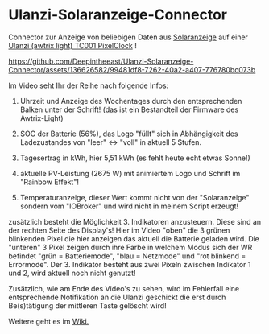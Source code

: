 # Ulanzi-Solaranzeige-Connector
Connector zur Anzeige von beliebigen Daten aus 
[Solaranzeige](https://solaranzeige.de)
auf einer 
[Ulanzi (awtrix light) TC001 PixelClock](https://www.ulanzi.de/products/ulanzi-pixel-smart-uhr-2882?_pos=1&_psq=pixel&_ss=e&_v=1.0&ref=z6pvugfl
) !


https://github.com/Deepintheeast/Ulanzi-Solaranzeige-Connector/assets/136626582/99481df8-7262-40a2-a407-776780bc073b

Im Video seht Ihr der Reihe nach folgende Infos:

1. Uhrzeit und Anzeige des Wochentages durch den entsprechenden Balken unter der Schrift! 
  (das ist ein Bestandteil der Firmware des Awtrix-Light)

2. SOC der Batterie (56%), das Logo "füllt" sich in Abhängigkeit des Ladezustandes von "leer" <-> "voll" in aktuell 5 Stufen.

3. Tagesertrag in kWh, hier 5,51 kWh (es fehlt heute echt etwas Sonne!)

4. aktuelle PV-Leistung (2675 W) mit animiertem Logo und Schrift im "Rainbow Effekt"!

5. Temperaturanzeige, dieser Wert kommt nicht von der "Solaranzeige" sondern vom "IOBroker" und wird nicht in meinem Script erzeugt!

zusätzlich besteht die Möglichkeit 3. Indikatoren anzusteuern. Diese sind an der rechten Seite des Display's! Hier im Video "oben" die 3 grünen blinkenden Pixel die hier anzeigen das aktuell die Batterie geladen wird. Die "unteren" 3 Pixel zeigen durch ihre Farbe in welchem Modus sich der WR befindet "grün = Batteriemode", "blau = Netzmode" und "rot blinkend = Errormode". Der 3. Indikator besteht aus zwei Pixeln zwischen Indikator 1 und 2, wird aktuell noch nicht genutzt!

Zusätzlich, wie am Ende des Video's zu sehen, wird im Fehlerfall eine entsprechende Notifikation an die Ulanzi geschickt die erst durch Be(s)tätigung  der mittleren Taste gelöscht wird! 

Weitere geht es im [Wiki.](https://github.com/Deepintheeast/Ulanzi-Solaranzeige-Connector/wiki)
